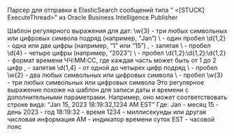 Парсер для отправки в ElasticSearch сообщений типа "<BEA-000337> <[STUCK] ExecuteThread>" из Oracle Business Intelligence Publisher

Шаблон регулярного выражения для дат:
\w{3} - три любых символьных или цифровых символа подряд (например, “Jan”)
\ - один пробел
\d{1,2} - одна или две цифры (например, “1” или “15”)
\, - запятая
\ - пробел
\d{4} - четыре цифры (например, “2023”)
\ - пробел
\d{1,2}:\d{1,2}:\d{1,2} - формат времени ЧЧ:ММ:СС, где каждая часть может быть от 1 до 2 цифр
\, - запятая
\d{1,4} - от одной до четырех цифр подряд
\ - пробел
\w{2} - два любых символьных или цифровых символа
\ - пробел
\w{3} - три любых символьных или цифровых символа
Это регулярное выражение похоже на шаблон для записи даты и времени с дополнительными параметрами. Например, оно может соответствовать строке вида:
“Jan 15, 2023 18:19:32,1234 AM EST”
Где:
Jan - месяц
15 - день
2023 - год
18:19:32 - время
1234 - миллисекунды или другая числовая информация
AM - индикатор времени суток
EST - часовой пояс
